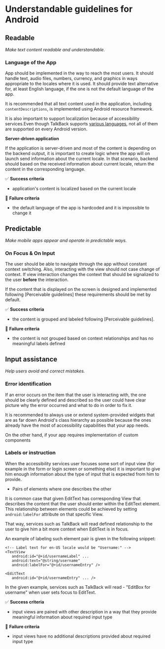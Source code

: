 # Understandable guidelines for Android 

## Readable

_Make text content readable and understandable._

### Language of the App

App should be implemented in the way to reach the most users. It should handle text, audio files, numbers, currency, and graphics in ways appropriate to the locales where it is used. It  should provide text alternative for, at least English language, if the one is not the default language of the app. 

It is recommended that all text content used in the application, including `contentDescriptions`, is implemented using Android resource framework. 

It is also important to support localization because of accessibility services.Even though TalkBack supports [various languages](https://support.google.com/accessibility/android/answer/11101402?hl=en), not all of them are supported on every Android version.

**Server-driven application**

If the application is server-driven and most of the content is depending on the backend output, it is important to create logic where the app will on launch send information about the current locale. In that scenario, backend should based on the received information about current locale, return the content in the corresponding language.

:white_check_mark: **Success criteria**

- application's content  is localized based on the current locale

:no_entry_sign: **Failure criteria**

- the default language of the app is hardcoded and it is impossible to change it 

## Predictable 

_Make mobile apps appear and operate in predictable ways._

### On Focus & On Input

The user should be able to navigate through the app without constant context switching. Also, interacting with the view should not case change of context. If view interaction changes the context that should be signalized to the user **before** the interaction. 

If the content that is displayed on the screen is designed and implemented following [Perceivable guidelines] these requirements should be met by default.

:white_check_mark: **Success criteria**

- the content is grouped and labeled following [Perceivable guidelines].

:no_entry_sign: **Failure criteria**

- the content is not grouped based on context relationships and has no meaningful labels defined

## Input assistance

_Help users avoid and correct mistakes._

### Error identification

If an error occurs on the item that the user is interacting with, the one should be clearly defined and described so the user could have clear picture why the error occurred and what to do in order to fix it.

It is recommended to always use or extend system-provided widgets that are as far down Android's class hierarchy as possible because the ones already have the most of accessibility capabilities that your app needs.

On the other hand, if your app requires implementation of custom components

### Labels or instruction

When the accessibility services user focuses some sort of input view (for example in the form or login screen or something else) it is important to give him enough information about the type of input that is expected from him to provide.

- Pairs of elements where one describes the other

It is common case that given EditText has corresponding View that describes the content that the user should enter within the EditText element. This relationship between elements could be achieved by setting `android:labelFor` attribute on that specific View.

That way, services such as TalkBack will read defined relationship to the user to give him a bit more context when EditText is in focus.

An example of labeling such element pair is given in the following snippet:

```
<!-- Label text for en-US locale would be "Username:" -->
<TextView
   android:id="@+id/usernameLabel" ...
   android:text="@string/username"
   android:labelFor="@+id/usernameEntry" />

<EditText
   android:id="@+id/usernameEntry" ... />
```

In the given example, services such as TalkBack will read - "EditBox for username" when user sets focus to EditText.

:white_check_mark: **Success criteria**

- input views are paired with other description in a way that they provide meaningful information about required input type

:no_entry_sign: **Failure criteria**

- input views have no additional descriptions provided about required input type 







